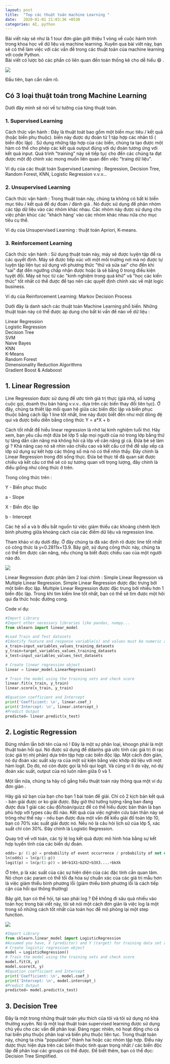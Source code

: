 ```yaml
---
layout: post
title:  "Top các thuật toán machine Learning "
date:   2020-01-01 21:03:36 +0530
categories: AI, python
---
```

Bài viết này sẽ như là 1 tour đơn giản giới thiệu 1 vòng về cuộc hành trình trong khoa học về dữ liệu và machine learning. Xuyên qua bài viêt này, bạn sẽ có thể làm việc với các vấn đề trong các thuật toán của machine learning với code Python.  
Bài viết có lược bỏ các phần có liên quan đến toán thống kê cho dễ hiểu 😄 .  

![](https://user-images.githubusercontent.com/66369791/83756512-58e79300-a699-11ea-83a8-9ca7d385a372.jpg)  

Đầu tiên, bạn cần nắm rõ.  

## Có 3 loại thuật toán trong Machine Learning  

Dưới đây mình sẽ nói về tư tưởng của từng thuật toán.  
  
### 1. Supervised Learning  
  
Cách thức vận hành : Đây là thuật toát bao gồm một biến mục tiêu / kết quả (hoặc biến phụ thuộc). biến này được dự đoán từ 1 tập hợp các nhân tố ( biến độc lập) . Sử dụng những tập hợp của các biến, chúng ta tạo được một hàm có thể cho phép các kết quả output đúng với dự đoán tương ứng với kết quả input. Quá trình "training" này sẽ tiếp tục cho đến các chúng ta đạt được một độ chính xác mong muốn liên quan đến việc "traing dữ liệu".  

Ví dụ của các thuật toán Supervised Learning : Regression, Decision Tree, Random Forest, KNN, Logistic Regression v.v.v…  

### 2. Unsupervised Learning  

Cách thức vận hành : Trong thuật toán này, chúng ta không có bất kì biến mục tiêu / kết quả để dự đoán / đánh giá . Nó được sử dụng để phân nhóm các tập dữ liệu vào các nhóm khác nhau. Các nhóm này được sử dụng cho việc phân khúc các "khách hàng' vào các nhóm khác nhau nữa cho mục tiêu cụ thể.  

Ví dụ của Unsupervised Learning : thuật toán Apriori, K-means.  

### 3. Reinforcement Learning  

Cách thức vận hành : Sử dụng thuật toán này, máy sẽ được luyện tập để ra các quyết định. Máy sẽ được tiếp xúc với một môi trường nơi mà nó được tự luyện tập liên tục sử dụng với phương thức "thử và sửa sai" cho đến khi "sai" đạt đến ngưỡng chấp nhận được hoặc là sẽ bằng 0 trong điều kiện tuyệt đối. Máy sẽ học từ các "kinh nghiệm trong quá khứ" và "học các kiến thức" tốt nhất có thể được để tạo nên các quyết định chính xác về mặt logic business.  

Ví dụ của Reinforcement Learning: Markov Decision Process  

Dưới đây là danh sách các thuật toán Machine Learning phổ biến. Những thuật toán này có thể được áp dung cho bất kì vấn đề nào về dữ liệu :  
  
   Linear Regression  
   Logistic Regression  
   Decision Tree  
   SVM  
   Naive Bayes  
   KNN  
   K-Means  
   Random Forest  
   Dimensionality Reduction Algorithms  
   Gradient Boost & Adaboost  

## 1. Linear Regression  

Line Regression được sử dụng để ước tính giá trị thực (giá nhà, số lượng cuộc gọi, doanh thu bán hàng v.v.v.. dựa trên các biến thay đổi liên tục). Ở đây, chúng ta thiết lập mối quan hệ giữa các biến độc lập và biến phục thuộc bằng cách lắp 1 line tốt nhất, line này được biết đến như một dòng đệ qui và được biểu diễn bằng công thức Y = a*X + b  

Cách tốt nhất để hiểu linear regression là nhớ laị kinh nghiệm tuổi thơ. Hãy xem, bạn yêu cầu một đứa bé lớp 5 sắp mọi người của nó trong lớp bằng thứ tự tăng dần cân năng mà không hỏi cả lớp về cân năng gì cả. Đứa bé sẽ làm gì ? Khả năng cao nó sẽ nhìn vào chiều cao và kết cấu cơ thể để sắp xếp cả lớp sử dụng sự kết hợp các thông số mà nó có thể nhìn thấy. Đây chính là Linear Regression trong đời sống thực. Đứa bé thực tế đã quan sát được chiều và kết cấu cơ thể sẽ có sự tương quan với trọng lượng, đây chính là điều giống như công thức ở trên.  

Trong công thức trên :  

Y - Biến phục thuộc  

a - Slope  

X - Biến độc lập  

b - Intercept  

Các hệ số a và b đều bắt nguồn từ việc giảm thiếu các khoảng chênh lệch bình phương giữa khoảng cách của các điểm dữ liệu và regression line.  

Tham khảo ví dụ dưới đây. Ở đây chúng ta đã xác định rõ được line tốt nhất có công thức là y=0.2811x+13.9. Bây giờ, sử dụng công thức này, chúng ta có thể tìm được cân năng, nếu chúng ta biết được chiều cao của một người nào đó.  

![](https://user-images.githubusercontent.com/66369791/83757282-72d5a580-a69a-11ea-8bf8-066e09c43984.png)  

Linear Regression được phân làm 2 loại chính : Simple Linear Regression và Multiple Linear Regression. Simple Linear Regression được đặc trưng bởi một biến đọc lập. Multiple Linear Regression được đặc trung bởi nhiều hơn 1 biến độc lập. Trong khi tìm kiếm line tốt nhất, bạn có thể sẽ tìm được một hôi qui đa thức hoặc đường cong.  

Code ví dụ:  

```python
#Import Library
#Import other necessary libraries like pandas, numpy...
from sklearn import linear_model

#Load Train and Test datasets
#Identify feature and response variable(s) and values must be numeric and numpy arrays
x_train=input_variables_values_training_datasets
y_train=target_variables_values_training_datasets
x_test=input_variables_values_test_datasets

# Create linear regression object
linear = linear_model.LinearRegression()

# Train the model using the training sets and check score
linear.fit(x_train, y_train)
linear.score(x_train, y_train)

#Equation coefficient and Intercept
print('Coefficient: \n', linear.coef_)
print('Intercept: \n', linear.intercept_)
#Predict Output
predicted= linear.predict(x_test)
```  

## 2. Logistic Regression  

Đừng nhầm lẫn bởi tên của nó ! Đây là một sự phân loại, khoogn phải là một thuật toán hồi qui. Nó được sử dụng để ddanhs giá ước tính các giá trị ời rạc (các giá trị nhị phân) dựa trên tập hợp các biến độc lập. Một cách đơn giản, nó dự đoán xác suất xảy ra của một sử kiện bằng việc khớp dữ liệu với một hàm logit. Do đó, nó còn được gọi là hồi qui logit. Và cũng vì lì do vậy, nó dự đoán xác suất, output của nó luôn nằm giữa 0 và 1.  

Một lần nữa, chúng ta hãy cố gắng hiểu thuật toán này thông qua một ví dụ đơn giản .  

Hãy giả sử bạn của bạn cho bạn 1 bài toàn để giải. Chỉ có 2 kịch bản kết quả - bản giải được or ko giải được. Bây giờ thử tưởng tượng rằng ban đang được đưa 1 giải các câu đố/toán/quizz để có thể hiểu được bản thân là bạn phù hợp với types câu đố nào. Kết quả của việc nghiên cứu bản thân này sẽ trông như thế này - nếu bạn được đưa một vấn đề kiểu giải đố toán lớp 10, bạn có 70% xác suất giải được nó. Nếu nó là câu hỏi lịch sử của lớp 5, xác suất chỉ còn 30%. Đây chính là Logistic Regression.  

Quay trở về với toán, các tỷ lệ log kết quả được mô hình hóa bằng sự kết hợp tuyến tính của các biến dự đoán.  

```python
odds= p/ (1-p) = probability of event occurrence / probability of not event occurrence
ln(odds) = ln(p/(1-p))
logit(p) = ln(p/(1-p)) = b0+b1X1+b2X2+b3X3....+bkXk
```  

Ở trên, p là xác suất của các sự hiện diện của các đặc tính cần quan tâm. Nó chọn các param có thể tối đa hóa sự chuẩn xác của các giá trị mẫu hơn là việc giảm thiểu bình phương lỗi (giảm thiểu bình phương lỗi là cách tiếp cận của hồi qui thông thường)

Bây giờ, bạn có thể hỏi, tại sao phải log ? Để không đi sâu quá nhiều vào toán học trong bài viết này, tôi sẽ nói một cách đơn giản là việc log là một trong số những cách tốt nhất của toán học để mô phỏng lại một step function.  

![](https://user-images.githubusercontent.com/66369791/83945677-8f0e4980-a836-11ea-9cfa-ac6b4ac28659.png)

```python
#Import Library
from sklearn.linear_model import LogisticRegression
#Assumed you have, X (predictor) and Y (target) for training data set and x_test(predictor) of test_dataset
# Create logistic regression object
model = LogisticRegression()
# Train the model using the training sets and check score
model.fit(X, y)
model.score(X, y)
#Equation coefficient and Intercept
print('Coefficient: \n', model.coef_)
print('Intercept: \n', model.intercept_)
#Predict Output
predicted= model.predict(x_test)
```  

## 3. Decision Tree

Đây là một trong những thuật toán yêu thích của tôi và tôi sử dụng nó khá thường xuyên. Nó là một loại thuật toán supervised learning được sử dụng chủ yếu cho các vấn đề phân loại. Đáng ngạc nhiên, nó hoạt động cho cả hai biến phụ thuộc phân loại và biến phụ thuộc liên tục. Trong thuật toán này, chúng ta chia "population" thành hai hoặc các nhóm tập hợp. Điều này được thực hiện dựa trên các biến thuộc tính quan trọng nhất / các biến độc lập để phân loại các groups có thể được. Để biết thêm, bạn có thể đọc: Decision Tree Simplified.


